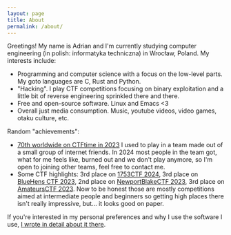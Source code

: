 ```yaml
---
layout: page
title: About
permalink: /about/
---
```


Greetings! My name is Adrian and I'm currently studying computer
engineering (in polish: informatyka techniczna) in Wrocław, Poland.
My interests include:
- Programming and computer science with a focus on the low-level parts. My goto languages are C, Rust and Python.
- "Hacking". I play CTF competitions focusing on binary exploitation and a little bit of reverse engineering sprinkled there and there.
- Free and open-source software. Linux and Emacs <3
- Overall just media consumption. Music, youtube videos, video games, otaku culture, etc.


Random "achievements":
- [70th worldwide on CTFtime in 2023](https://ctftime.org/team/268440)
I used to play in a team made out of a small group of internet friends.
In 2024 most people in the team got, what for me feels like, burned out
and we don't play anymore, so I'm open to joining other teams, feel
free to contact me.
- Some CTF highlights: 3rd place on [1753CTF
2024](https://ctftime.org/event/2234), 3rd place on [BlueHens CTF
2023](https://ctftime.org/event/2126), 2nd place on [NewportBlakeCTF
2023](https://ctftime.org/event/2072), 3rd place on [AmateursCTF
2023](https://ctftime.org/event/1983). Now to be honest those are
mostly competitions aimed at intermediate people and beginners so
getting high places there isn't really impressive, but... it looks
good on paper.


If you're interested in my personal preferences and why I use the
software I use, [I wrote in detail about it
there](https://poniponiponiponiponiponiponiponiponi.github.io/about/software).

